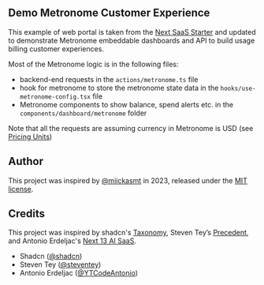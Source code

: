 ## Demo Metronome Customer Experience

This example of web portal is taken from the [Next SaaS Starter](https://github.com/mickasmt/next-saas-stripe-starter) and updated to demonstrate Metronome embeddable dashboards and API to build usage billing customer experiences.

Most of the Metronome logic is in the following files:
- backend-end requests in the `actions/metronome.ts` file
- hook for metronome to store the metronome state data in the `hooks/use-metronome-config.tsx` file
- Metronome components to show balance, spend alerts etc. in the `components/dashboard/metronome` folder

Note that all the requests are assuming currency in Metronome is USD (see [Pricing Units](https://app.metronome.com/offering/pricing-units))


## Author

This project was inspired by [@miickasmt](https://twitter.com/miickasmt) in 2023, released under the [MIT license](https://github.com/shadcn/taxonomy/blob/main/LICENSE.md).

## Credits

This project was inspired by shadcn's [Taxonomy](https://github.com/shadcn-ui/taxonomy), Steven Tey’s [Precedent](https://github.com/steven-tey/precedent), and Antonio Erdeljac's [Next 13 AI SaaS](https://github.com/AntonioErdeljac/next13-ai-saas).

- Shadcn ([@shadcn](https://twitter.com/shadcn))
- Steven Tey ([@steventey](https://twitter.com/steventey))
- Antonio Erdeljac ([@YTCodeAntonio](https://twitter.com/AntonioErdeljac))
